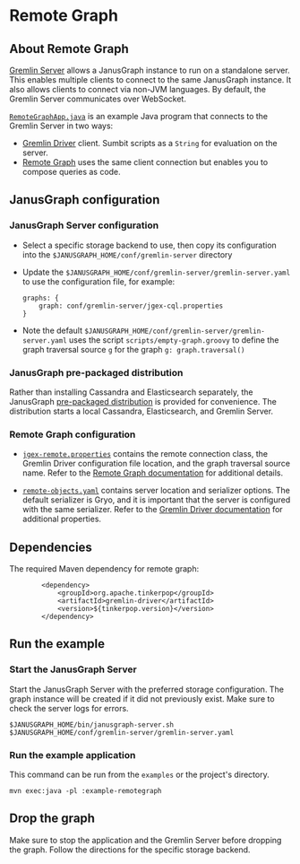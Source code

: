 # Remote Graph

## About Remote Graph

[Gremlin Server](https://tinkerpop.apache.org/docs/3.2.6/reference/#gremlin-server)
allows a JanusGraph instance to run on a standalone server. This enables
multiple clients to connect to the same JanusGraph instance. It also allows
clients to connect via non-JVM languages. By default, the Gremlin Server
communicates over WebSocket.

[`RemoteGraphApp.java`](src/main/java/org/janusgraph/example/RemoteGraphApp.java)
is an example Java program that connects to the Gremlin Server in two ways:
* [Gremlin Driver](https://tinkerpop.apache.org/docs/3.2.6/reference/#connecting-via-java)
client. Sumbit scripts as a `String` for evaluation on the server.
* [Remote Graph](https://tinkerpop.apache.org/docs/3.2.6/reference/#connecting-via-remotegraph)
uses the same client connection but enables you to compose queries as code.

## JanusGraph configuration

### JanusGraph Server configuration

* Select a specific storage backend to use, then copy its configuration into
the `$JANUSGRAPH_HOME/conf/gremlin-server` directory

* Update the `$JANUSGRAPH_HOME/conf/gremlin-server/gremlin-server.yaml` to
use the configuration file, for example:

    ```
    graphs: {
        graph: conf/gremlin-server/jgex-cql.properties
    }
    ```

* Note the default `$JANUSGRAPH_HOME/conf/gremlin-server/gremlin-server.yaml`
uses the script `scripts/empty-graph.groovy` to define the graph traversal source
`g` for the graph `g: graph.traversal()`

### JanusGraph pre-packaged distribution

Rather than installing Cassandra and Elasticsearch separately, the JanusGraph
[pre-packaged distribution](https://docs.janusgraph.org/basics/server/#using-the-pre-packaged-distribution)
is provided for convenience. The distribution starts a local Cassandra,
Elasticsearch, and Gremlin Server.

### Remote Graph configuration

* [`jgex-remote.properties`](conf/jgex-remote.properties) contains the remote
connection class, the Gremlin Driver configuration file location, and the graph
traversal source name. Refer to the [Remote Graph documentation](https://tinkerpop.apache.org/docs/3.2.6/reference/#connecting-via-remotegraph)
for additional details.

* [`remote-objects.yaml`](conf/remote-objects.yaml) contains server location
and serializer options. The default serializer is Gryo, and it is important
that the server is configured with the same serializer. Refer to the
[Gremlin Driver documentation](https://tinkerpop.apache.org/docs/3.2.6/reference/#_configuration)
for additional properties.

## Dependencies

The required Maven dependency for remote graph:

```
        <dependency>
            <groupId>org.apache.tinkerpop</groupId>
            <artifactId>gremlin-driver</artifactId>
            <version>${tinkerpop.version}</version>
        </dependency>
```

## Run the example

### Start the JanusGraph Server

Start the JanusGraph Server with the preferred storage configuration. The graph
instance will be created if it did not previously exist. Make sure to check
the server logs for errors.

```
$JANUSGRAPH_HOME/bin/janusgraph-server.sh $JANUSGRAPH_HOME/conf/gremlin-server/gremlin-server.yaml
```

### Run the example application

This command can be run from the `examples` or the project's directory.

```
mvn exec:java -pl :example-remotegraph
```

## Drop the graph

Make sure to stop the application and the Gremlin Server before dropping
the graph. Follow the directions for the specific storage backend.
